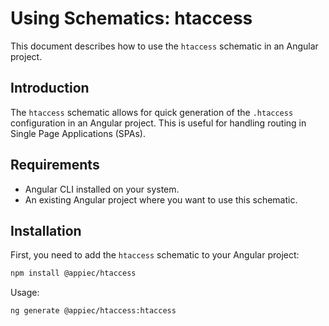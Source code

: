# Using Schematics: htaccess

This document describes how to use the `htaccess` schematic in an Angular project.

## Introduction

The `htaccess` schematic allows for quick generation of the `.htaccess` configuration in an Angular project. This is useful for handling routing in Single Page Applications (SPAs).

## Requirements

- Angular CLI installed on your system.
- An existing Angular project where you want to use this schematic.

## Installation

First, you need to add the `htaccess` schematic to your Angular project:

```bash
npm install @appiec/htaccess
```
Usage:
```bash
ng generate @appiec/htaccess:htaccess
```
